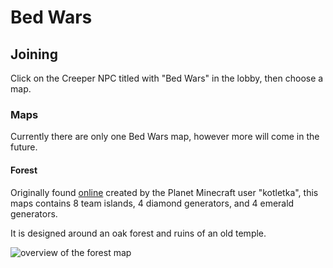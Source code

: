 # Bed Wars

## Joining

Click on the Creeper NPC titled with "Bed Wars" in the lobby, then choose a map.

### Maps

Currently there are only one Bed Wars map, however more will come in the future.

#### Forest

Originally found [online](https://www.planetminecraft.com/project/bedwars-map-6301643/) created by the Planet Minecraft user "kotletka", this maps contains 8 team islands, 4 diamond generators, and 4 emerald generators.

It is designed around an oak forest and ruins of an old temple.

![overview of the forest map](https://static.planetminecraft.com/files/image/minecraft/project/2024/643/17869275_l.webp)
